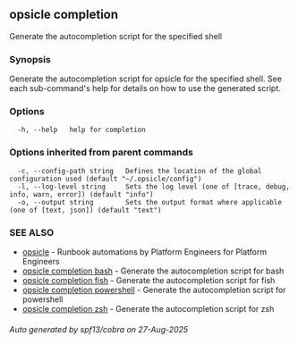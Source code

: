 ## opsicle completion

Generate the autocompletion script for the specified shell

### Synopsis

Generate the autocompletion script for opsicle for the specified shell.
See each sub-command's help for details on how to use the generated script.


### Options

```
  -h, --help   help for completion
```

### Options inherited from parent commands

```
  -c, --config-path string   Defines the location of the global configuration used (default "~/.opsicle/config")
  -l, --log-level string     Sets the log level (one of [trace, debug, info, warn, error]) (default "info")
  -o, --output string        Sets the output format where applicable (one of [text, json]) (default "text")
```

### SEE ALSO

* [opsicle](cli/opsicle.md)	 - Runbook automations by Platform Engineers for Platform Engineers
* [opsicle completion bash](cli/opsicle_completion_bash.md)	 - Generate the autocompletion script for bash
* [opsicle completion fish](cli/opsicle_completion_fish.md)	 - Generate the autocompletion script for fish
* [opsicle completion powershell](cli/opsicle_completion_powershell.md)	 - Generate the autocompletion script for powershell
* [opsicle completion zsh](cli/opsicle_completion_zsh.md)	 - Generate the autocompletion script for zsh

###### Auto generated by spf13/cobra on 27-Aug-2025
